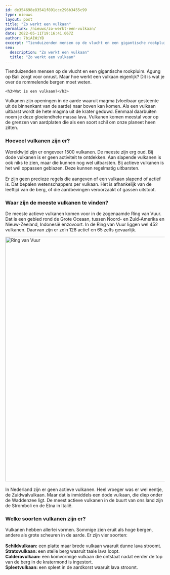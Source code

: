 ```yaml
---
id: de354698e83541f891ccc296b3455c99
type: nieuws
layout: post
title: "Zo werkt een vulkaan"
permalink: /nieuws/zo-werkt-een-vulkaan/
date: 2022-05-11T19:16:41.067Z
author: 7biA1WiYB
excerpt: "Tienduizenden mensen op de vlucht en een gigantische rookpluim. Agung op Bali zorgt voor onrust. Maar hoe werkt een vulkaan eigenlijk? Dit is wat je over de rommelende bergen moet weten.  "
seo:
  description: "Zo werkt een vulkaan"
  title: "Zo werkt een vulkaan"
---
```

Tienduizenden mensen op de vlucht en een gigantische rookpluim. Agung op Bali zorgt voor onrust. Maar hoe werkt een vulkaan eigenlijk? Dit is wat je over de rommelende bergen moet weten.  

    <h3>Wat is een vulkaan?</h3>
<p>Vulkanen zijn openingen in de aarde waaruit magma (vloeibaar gesteente uit de binnenkant van de aarde) naar boven kan komen. Als een vulkaan uitbarst wordt de hete magma uit de krater geduwd. Eenmaal daarbuiten noem je deze gloeiendhete massa lava. Vulkanen komen meestal voor op de grenzen van aardplaten die als een soort schil om onze planeet heen zitten.</p>
<h3>Hoeveel vulkanen zijn er?</h3>
<p>Wereldwijd zijn er ongeveer 1500 vulkanen. De meeste zijn erg oud. Bij dode vulkanen is er geen activiteit te ontdekken. Aan slapende vulkanen is ook niks te zien, maar die kunnen nog wel uitbarsten. Bij actieve vulkanen is het wél oppassen geblazen. Deze kunnen regelmatig uitbarsten.<br><br>Er zijn geen precieze regels die aangeven of een vulkaan slapend of actief is. Dat bepalen wetenschappers per vulkaan. Het is afhankelijk van de leeftijd van de berg, of die aardbevingen veroorzaakt of gassen uitstoot.</p>
<h3>Waar zijn de meeste vulkanen te vinden?</h3>
<p>De meeste actieve vulkanen komen voor in de zogenaamde Ring van Vuur. Dat is een gebied rond de Grote Oceaan, tussen Noord- en Zuid-Amerika en Nieuw-Zeeland, Indonesië enzovoort. In de Ring van Vuur liggen wel 452 vulkanen. Daarvan zijn er zo’n 128 actief en 65 zelfs gevaarlijk.<br><div class="media media-element-container media-default"><div id="file-420087" class="file file-image file-image-png">

        
  
  <div class="content">
    <img alt="Ring van Vuur" title="Foto Wikimedia Commons" height="773" width="1280" class="media-element file-default" data-delta="1" src="https://7dagen.netlify.app/sites/default/files/1280px-Pacific_Ring_of_Fire.svg.png">  </div>

  
</div>
</div><br>In Nederland zijn er geen actieve vulkanen. Heel vroeger was er wel eentje, de Zuidwalvulkaan. Maar dat is inmiddels een dode vulkaan, die diep onder de Waddenzee ligt. De meest actieve vulkanen in de buurt van ons land zijn de Stromboli en de Etna in Italië.
<h3>Welke soorten vulkanen zijn er?</h3>
<p>Vulkanen hebben allerlei vormen. Sommige zien eruit als hoge bergen, andere als grote scheuren in de aarde. Er zijn vier soorten:<br><br><strong>Schildvulkaan:</strong> een platte maar brede vulkaan waaruit dunne lava stroomt.<br><strong>Stratovulkaan: </strong>een steile berg waaruit taaie lava loopt.<br><strong>Calderavulkaan:</strong> een komvormige vulkaan die ontstaat nadat eerder de top van de berg in de kratermond is ingestort.<br><strong>Spleetvulkaan: </strong>een spleet in de aardkorst waaruit lava stroomt.</p>  
